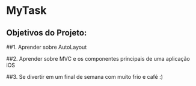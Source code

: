 # MyTask

## Objetivos do Projeto:

##1. Aprender sobre AutoLayout

##2. Aprender sobre MVC e os componentes principais de uma aplicação iOS

##3. Se divertir em um final de semana com muito frio e café :)
